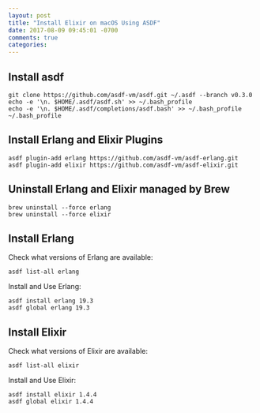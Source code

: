```yaml
---
layout: post
title: "Install Elixir on macOS Using ASDF"
date: 2017-08-09 09:45:01 -0700
comments: true
categories:
---
```


## Install asdf

```
git clone https://github.com/asdf-vm/asdf.git ~/.asdf --branch v0.3.0
echo -e '\n. $HOME/.asdf/asdf.sh' >> ~/.bash_profile
echo -e '\n. $HOME/.asdf/completions/asdf.bash' >> ~/.bash_profile
~/.bash_profile
```

## Install Erlang and Elixir Plugins

```
asdf plugin-add erlang https://github.com/asdf-vm/asdf-erlang.git
asdf plugin-add elixir https://github.com/asdf-vm/asdf-elixir.git
```

## Uninstall Erlang and Elixir managed by Brew

```
brew uninstall --force erlang
brew uninstall --force elixir
```

## Install Erlang

Check what versions of Erlang are available:

```
asdf list-all erlang
```

Install and Use Erlang:

```
asdf install erlang 19.3
asdf global erlang 19.3
```

## Install Elixir

Check what versions of Elixir are available:

```
asdf list-all elixir
```

Install and Use Elixir:

```
asdf install elixir 1.4.4
asdf global elixir 1.4.4
```
